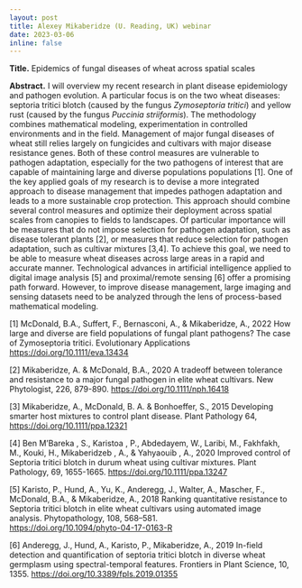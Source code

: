 ```yaml
---
layout: post
title: Alexey Mikaberidze (U. Reading, UK) webinar
date: 2023-03-06
inline: false
---
```


**Title.** Epidemics of fungal diseases of wheat across spatial scales

**Abstract.** I will overview my recent research in plant disease epidemiology and pathogen evolution. A particular focus is on the two wheat diseases: septoria tritici blotch (caused by the fungus  *Zymoseptoria tritici*) and yellow rust (caused by the fungus *Puccinia striiformis*). The methodology combines mathematical modeling, experimentation in controlled environments and in the field. Management of major fungal diseases of wheat still relies largely on fungicides and cultivars with major disease resistance genes. Both of these control measures are vulnerable to pathogen adaptation, especially for the two pathogens of interest that are capable of maintaining large and diverse populations populations [1]. One of the key applied goals of my research is to devise a more  integrated approach to disease management that impedes pathogen adaptation and leads to a more sustainable crop protection. This approach should combine several control measures and optimize their deployment across spatial scales from canopies to fields to landscapes. Of particular importance will be measures that do not impose selection for pathogen adaptation, such as disease tolerant plants [2], or measures that reduce selection for pathogen adaptation, such as cultivar mixtures [3,4]. To achieve this goal, we need to be able to measure wheat diseases across large areas in a rapid and accurate manner. Technological advances in artificial intelligence applied to digital image analysis  [5] and proximal/remote sensing [6] offer a promising path forward. However, to improve disease management, large imaging and sensing datasets need to be analyzed through the lens of process-based mathematical modeling.  

[1] McDonald, B.A., Suffert, F., Bernasconi, A., & Mikaberidze, A., 2022 How large and diverse are field populations of fungal plant pathogens? The case of Zymoseptoria tritici. Evolutionary  Applications https://doi.org/10.1111/eva.13434  

[2] Mikaberidze, A. & McDonald, B.A., 2020 A tradeoff between tolerance and resistance to a major fungal pathogen in elite wheat cultivars. New Phytologist, 226, 879-890. https://doi.org/10.1111/nph.16418 

[3] Mikaberidze, A., McDonald, B. A. & Bonhoeffer, S., 2015 Developing smarter host mixtures to control plant disease. Plant Pathology 64, https://doi.org/10.1111/ppa.12321  

[4] Ben M’Bareka , S., Karistoa , P., Abdedayem, W., Laribi, M., Fakhfakh, M., Kouki, H., Mikaberidzeb , A., & Yahyaouib , A., 2020 Improved control of Septoria tritici blotch in durum wheat using cultivar mixtures. Plant Pathology, 69, 1655-1665. https://doi.org/10.1111/ppa.13247

[5] Karisto, P., Hund, A., Yu, K., Anderegg, J., Walter, A., Mascher, F., McDonald, B.A., & Mikaberidze, A., 2018 Ranking quantitative resistance to Septoria tritici blotch in elite wheat cultivars using automated image analysis. Phytopathology, 108, 568–581.  
https://doi.org/10.1094/phyto-04-17-0163-R

[6] Anderegg, J., Hund, A., Karisto, P., Mikaberidze, A., 2019 In-field detection and quantification of septoria tritici blotch in diverse wheat germplasm using spectral-temporal features. Frontiers in Plant Science, 10, 1355. https://doi.org/10.3389/fpls.2019.01355

